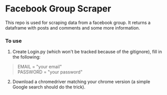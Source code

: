 # Facebook Group Scraper

This repo is used for scraping data from a facebook group. It returns a dataframe with posts and comments and some more information.

### To use
1. Create Login.py (which won't be tracked because of the gitignore), fill in the following:

> EMAIL = "your email" <br />
> PASSWORD = "your password"

2. Download a chromedriver matching your chrome version (a simple Google search should do the trick).